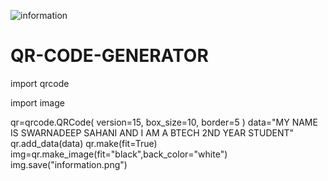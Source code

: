 ![information](https://user-images.githubusercontent.com/108685284/204118652-67dc26bb-4869-48de-9359-1a483a3fa0a4.png)
# QR-CODE-GENERATOR

import qrcode

import image

qr=qrcode.QRCode(
    version=15,
    box_size=10,
    border=5
    )
data="MY NAME IS SWARNADEEP SAHANI AND I AM A BTECH 2ND YEAR STUDENT"
qr.add_data(data)
qr.make(fit=True)
img=qr.make_image(fit="black",back_color="white")
img.save("information.png")
